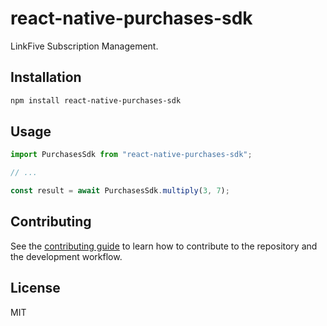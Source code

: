 # react-native-purchases-sdk

LinkFive Subscription Management.

## Installation

```sh
npm install react-native-purchases-sdk
```

## Usage

```js
import PurchasesSdk from "react-native-purchases-sdk";

// ...

const result = await PurchasesSdk.multiply(3, 7);
```

## Contributing

See the [contributing guide](CONTRIBUTING.md) to learn how to contribute to the repository and the development workflow.

## License

MIT

